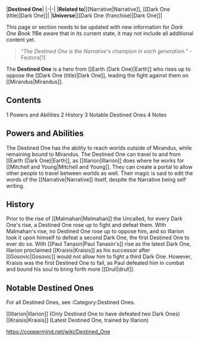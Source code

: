 |**Destined One**|
|-|-|
|**Related to**|[[Narrative\|Narrative]], [[Dark One (title)\|Dark One]]|
|**Universe**|[[Dark One (franchise)\|Dark One]]|

This page or section needs to be updated with new information for *Dark One Book 1*!Be aware that in its current state, it may not include all additional content yet.

>“*The Destined One is the Narrative's champion in each generation.*”
\-Feotora[1]


The **Destined One** is a hero from [[Earth (Dark One)\|Earth]] who rises up to oppose the [[Dark One (title)\|Dark One]], leading the fight against them on [[Mirandus\|Mirandus]].

## Contents

1 Powers and Abilities
2 History
3 Notable Destined Ones
4 Notes


## Powers and Abilities
The Destined One has the ability to reach worlds outside of Mirandus, while remaining bound to Mirandus. The Destined One can travel to and from [[Earth (Dark One)\|Earth]], as [[Illarion\|Illarion]] does where he works for [[Mitchell and Young\|Mitchell and Young]]. They can create a portal to allow other people to travel between worlds as well. Their magic is said to edit the words of the [[Narrative\|Narrative]] itself, despite the Narrative being self writing.

## History
Prior to the rise of [[Malmahan\|Malmahan]] the Uncalled, for every Dark One's rise, a Destined One rose up to fight and defeat them. With Malmahan's rise, no Destined One rose up to oppose him, and so Illarion took it upon himself to defeat a second Dark One, the first Destined One to ever do so.
With [[Paul Tanasin\|Paul Tanasin's]] rise as the latest Dark One, Illarion proclaimed [[Kraisis\|Kraisis]] as his successor after [[Gosovic\|Gosovic]] would not allow him to fight a third Dark One. However, Kraisis was the first Destined One to fail, as Paul defeated him in combat and bound his soul to bring forth more [[Drull\|drull]].

## Notable Destined Ones
For all Destined Ones, see :Category:Destined Ones.

[[Illarion\|Illarion]] (Only Destined One to have defeated two Dark Ones)
[[Kraisis\|Kraisis]] (Latest Destined One, trained by Illarion)



https://coppermind.net/wiki/Destined_One
